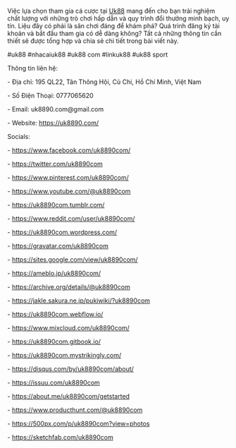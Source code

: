 <p>Việc lựa chọn tham gia cá cược tại <a href="https://uk8890.com/">Uk88</a> mang đến cho bạn trải nghiệm chất lượng với những trò chơi hấp dẫn và quy trình đổi thưởng minh bạch, uy tín. Liệu đây có phải là sân chơi đáng để khám phá? Quá trình đăng ký tài khoản và bắt đầu tham gia có dễ dàng không? Tất cả những thông tin cần thiết sẽ được tổng hợp và chia sẻ chi tiết trong bài viết này.<p>
<p>#uk88  #nhacaiuk88 #uk88 com  #linkuk88  #uk88 sport<p>
<p>Thông tin liên hệ:<p>
<p>- Địa chỉ: 195 QL22, Tân Thông Hội, Củ Chi, Hồ Chí Minh, Việt Nam<p>
<p>- Số Điện Thoại: 0777065620<p>
<p>- Email: uk8890.com@gmail.com<p>
<p>- Website: <a href="https://uk8890.com/">https://uk8890.com/</a><p>
<p>Socials:<p>
<p>- <a href="https://www.facebook.com/uk8890com/">https://www.facebook.com/uk8890com/</a><p>
<p>- <a href="https://twitter.com/uk8890com">https://twitter.com/uk8890com</a><p>
<p>- <a href="https://www.pinterest.com/uk8890com/">https://www.pinterest.com/uk8890com/</a><p>
<p>- <a href="https://www.youtube.com/@uk8890com">https://www.youtube.com/@uk8890com</a><p>
<p>- <a href="https://uk8890com.tumblr.com/">https://uk8890com.tumblr.com/</a><p>
<p>- <a href="https://www.reddit.com/user/uk8890com/">https://www.reddit.com/user/uk8890com/</a><p>
<p>- <a href="https://uk8890com.wordpress.com/">https://uk8890com.wordpress.com/</a><p>
<p>- <a href="https://gravatar.com/uk8890com">https://gravatar.com/uk8890com</a><p>
<p>- <a href="https://sites.google.com/view/uk8890com/">https://sites.google.com/view/uk8890com/</a><p>
<p>- <a href="https://ameblo.jp/uk8890com/">https://ameblo.jp/uk8890com/</a><p>
<p>- <a href="https://archive.org/details/@uk8890com">https://archive.org/details/@uk8890com</a><p>
<p>- <a href="https://jakle.sakura.ne.jp/pukiwiki/?uk8890com">https://jakle.sakura.ne.jp/pukiwiki/?uk8890com</a><p>
<p>- <a href="https://uk8890com.webflow.io/">https://uk8890com.webflow.io/</a><p>
<p>- <a href="https://www.mixcloud.com/uk8890com/">https://www.mixcloud.com/uk8890com/</a><p>
<p>- <a href="https://uk8890com.gitbook.io/">https://uk8890com.gitbook.io/</a><p>
<p>- <a href="https://uk8890com.mystrikingly.com/">https://uk8890com.mystrikingly.com/</a><p>
<p>- <a href="https://disqus.com/by/uk8890com/about/">https://disqus.com/by/uk8890com/about/</a><p>
<p>- <a href="https://issuu.com/uk8890com">https://issuu.com/uk8890com</a><p>
<p>- <a href="https://about.me/uk8890com/getstarted">https://about.me/uk8890com/getstarted</a><p>
<p>- <a href="https://www.producthunt.com/@uk8890com">https://www.producthunt.com/@uk8890com</a><p>
<p>- <a href="https://500px.com/p/uk8890com?view=photos">https://500px.com/p/uk8890com?view=photos</a><p>
<p>- <a href="https://sketchfab.com/uk8890com">https://sketchfab.com/uk8890com</a><p>
